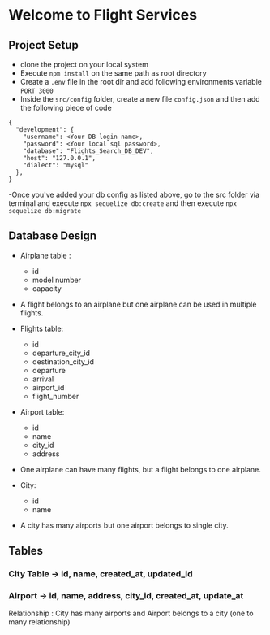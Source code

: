 # Welcome to Flight Services

## Project Setup
- clone the project on your local system
- Execute `npm install` on the same path as root directory
- Create a `.env` file in the root dir and add following environments variable 
  `PORT 3000`
- Inside the `src/config` folder, create a new file `config.json` and then add the following piece of code

```
{
  "development": {
    "username": <Your DB login name>,
    "password": <Your local sql password>,
    "database": "Flights_Search_DB_DEV",
    "host": "127.0.0.1",
    "dialect": "mysql"
  },
}  

```
-Once you've added your db config as listed above, go to the src folder via terminal and execute 
`npx sequelize db:create` 
and then execute `npx sequelize db:migrate`

## Database Design
- Airplane table :
  - id
  - model number
  - capacity
- A flight belongs to an airplane but one airplane can be used in multiple flights.

- Flights table:
  - id
  - departure_city_id
  - destination_city_id
  - departure
  - arrival
  - airport_id
  - flight_number

- Airport table:
  - id
  - name
  - city_id
  - address
- One airplane can have many flights, but a flight belongs to one airplane.  

- City:
  - id
  - name
- A city has many airports but one airport belongs to single city.  


## Tables
### City Table -> id, name, created_at, updated_id
### Airport -> id, name, address, city_id, created_at, update_at
   Relationship : City has many airports and Airport belongs to a city (one to many relationship)